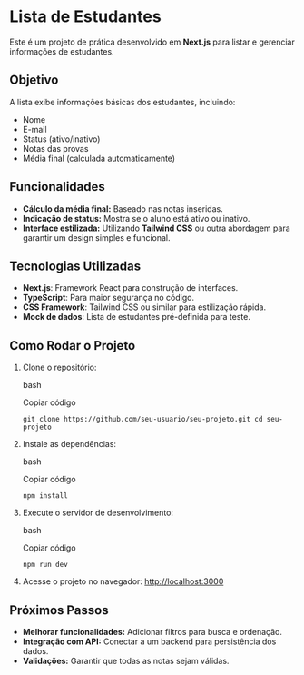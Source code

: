 
# Lista de Estudantes

Este é um projeto de prática desenvolvido em **Next.js** para listar e gerenciar informações de estudantes.

## Objetivo

A lista exibe informações básicas dos estudantes, incluindo:

-   Nome
-   E-mail
-   Status (ativo/inativo)
-   Notas das provas
-   Média final (calculada automaticamente)

## Funcionalidades

-   **Cálculo da média final:** Baseado nas notas inseridas.
-   **Indicação de status:** Mostra se o aluno está ativo ou inativo.
-   **Interface estilizada:** Utilizando **Tailwind CSS** ou outra abordagem para garantir um design simples e funcional.

## Tecnologias Utilizadas

-   **Next.js**: Framework React para construção de interfaces.
-   **TypeScript**: Para maior segurança no código.
-   **CSS Framework**: Tailwind CSS ou similar para estilização rápida.
-   **Mock de dados**: Lista de estudantes pré-definida para teste.

## Como Rodar o Projeto

1.  Clone o repositório:
    
    bash
    
    Copiar código
    
    `git clone https://github.com/seu-usuario/seu-projeto.git
    cd seu-projeto` 
    
2.  Instale as dependências:
    
    bash
    
    Copiar código
    
    `npm install` 
    
3.  Execute o servidor de desenvolvimento:
    
    bash
    
    Copiar código
    
    `npm run dev` 
    
4.  Acesse o projeto no navegador: [http://localhost:3000](http://localhost:3000)
    

## Próximos Passos

-   **Melhorar funcionalidades:** Adicionar filtros para busca e ordenação.
-   **Integração com API:** Conectar a um backend para persistência dos dados.
-   **Validações:** Garantir que todas as notas sejam válidas.